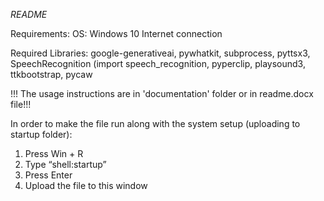*README*

Requirements:
OS: Windows 10
Internet connection

Required Libraries:
google-generativeai, pywhatkit, subprocess, pyttsx3, SpeechRecognition (import speech_recognition, pyperclip, playsound3, ttkbootstrap, pycaw

!!! The usage instructions are in 'documentation' folder or in readme.docx file!!!

In order to make the file run along with the system setup (uploading to startup folder):
1.	Press Win + R
2.	Type “shell:startup”
3.	Press Enter
4.	Upload the file to this window
